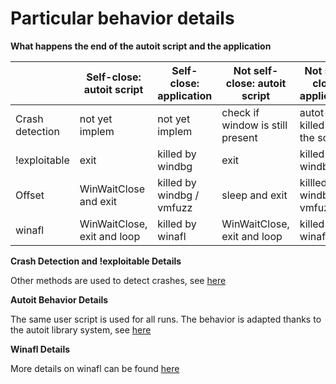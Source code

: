 Particular behavior details
===========================

**What happens the end of the autoit script and the application**

|                 |   Self-close: autoit script    |  Self-close: application   | Not self-close: autoit script    | Not self-close: application |
|---------        |  ----------------------------  | -------------------------- | ---------------------            | ------------------          |
| Crash detection |  not yet implem                | not yet implem             | check if window is still present | autot-killed by the script  |
| !exploitable    |  exit                          | killed by windbg           | exit                             | killed by windbg            |
| Offset          |  WinWaitClose and exit         | killed by windbg / vmfuzz  | sleep and exit                   | killled by windbg / vmfuzz  |
| winafl          |  WinWaitClose, exit and loop   | killed by winafl           | WinWaitClose, exit and loop      | killed by winafl            |


**Crash Detection and !exploitable Details**

Other methods are used to detect crashes, see [here](exploitability)

**Autoit Behavior Details**

The same user script is used for all runs. 
The behavior is adapted thanks to the autoit library system, see [here](autoit_lib)

**Winafl Details**

More details on winafl can be found [here](fuzzers/winafl)
